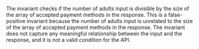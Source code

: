 The invariant checks if the number of adults input is divisible by the size of the array of accepted payment methods in the response. This is a false-positive invariant because the number of adults input is unrelated to the size of the array of accepted payment methods in the response. The invariant does not capture any meaningful relationship between the input and the response, and it is not a valid condition for the API.
